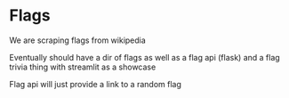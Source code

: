 # Flags

We are scraping flags from wikipedia

Eventually should have a dir of flags as well as a flag api (flask) and a flag trivia
thing with streamlit as a showcase


Flag api will just provide a link to a random flag 
